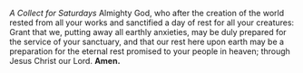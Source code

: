_A Collect for Saturdays_
Almighty God, who after the creation of the world rested from all your works and sanctified a day of rest for all your creatures: Grant that we, putting away all earthly anxieties, may be duly prepared for the service of your sanctuary, and that our rest here upon earth may be a preparation for the eternal rest promised to your people in heaven; through Jesus Christ our Lord. **Amen.**
